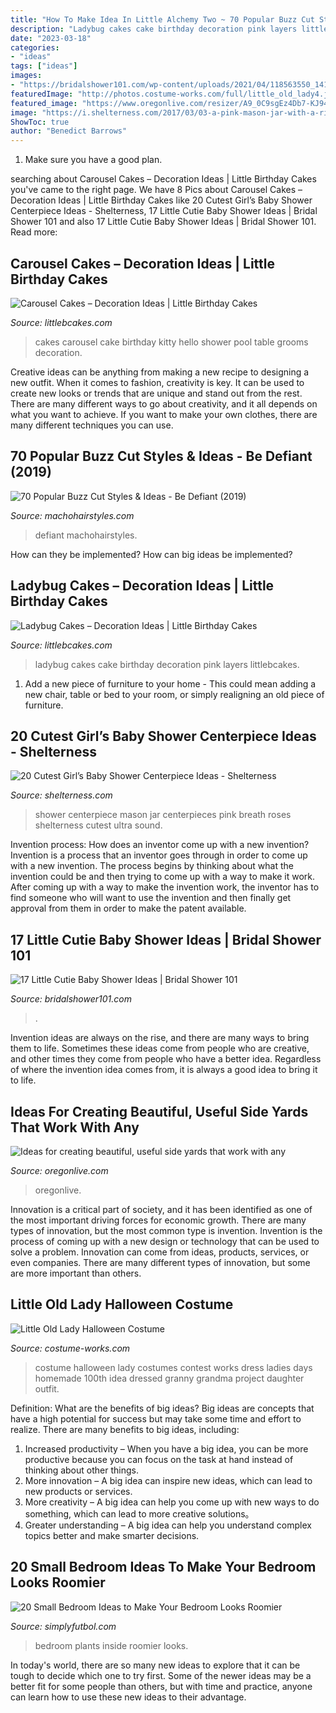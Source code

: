```yaml
---
title: "How To Make Idea In Little Alchemy Two ~ 70 Popular Buzz Cut Styles &amp; Ideas"
description: "Ladybug cakes cake birthday decoration pink layers littlebcakes"
date: "2023-03-18"
categories:
- "ideas"
tags: ["ideas"]
images:
- "https://bridalshower101.com/wp-content/uploads/2021/04/118563550_1418971011631259_6562596356340082769_n-819x1024.jpg"
featuredImage: "http://photos.costume-works.com/full/little_old_lady4.jpg"
featured_image: "https://www.oregonlive.com/resizer/A9_0C9sgEz4Db7-KJ94n-QLPTAk=/1280x0/smart/advancelocal-adapter-image-uploads.s3.amazonaws.com/image.oregonlive.com/home/olive-media/width2048/img/hg_impact/photo/trellispathjpg-47baba832e802107.jpg"
image: "https://i.shelterness.com/2017/03/03-a-pink-mason-jar-with-a-ribbon-bow-and-pink-and-peachy-roses.jpg"
ShowToc: true
author: "Benedict Barrows"
---
```



1. Make sure you have a good plan.

	

		
searching about Carousel Cakes – Decoration Ideas | Little Birthday Cakes you've came to the right page. We have 8 Pics about Carousel Cakes – Decoration Ideas | Little Birthday Cakes like 20 Cutest Girl’s Baby Shower Centerpiece Ideas - Shelterness, 17 Little Cutie Baby Shower Ideas | Bridal Shower 101 and also 17 Little Cutie Baby Shower Ideas | Bridal Shower 101. Read more:
		
    
## Carousel Cakes – Decoration Ideas | Little Birthday Cakes

<img loading=lazy src="http://www.littlebcakes.com/wp-content/uploads/2013/08/Carousel-Birthday-Cakes.jpg" onerror="this.onerror=null;this.src='https://tse3.mm.bing.net/th?id=OIP.KODYFpKAJKwlyHbJ4M_IaQHaLH&amp;pid=15.1';" alt="Carousel Cakes – Decoration Ideas | Little Birthday Cakes">

_Source: littlebcakes.com_

>cakes carousel cake birthday kitty hello shower pool table grooms decoration. 

	

Creative ideas can be anything from making a new recipe to designing a new outfit. When it comes to fashion, creativity is key. It can be used to create new looks or trends that are unique and stand out from the rest. There are many different ways to go about creativity, and it all depends on what you want to achieve. If you want to make your own clothes, there are many different techniques you can use.

    
## 70 Popular Buzz Cut Styles &amp; Ideas - Be Defiant (2019)

<img loading=lazy src="https://machohairstyles.com/wp-content/uploads/2016/05/Buzz-Cut-Styles-35.jpg" onerror="this.onerror=null;this.src='https://tse2.mm.bing.net/th?id=OIP.AQ41Qyic9EylMOg86R-dgQHaHa&amp;pid=15.1';" alt="70 Popular Buzz Cut Styles &amp; Ideas - Be Defiant (2019)">

_Source: machohairstyles.com_

>defiant machohairstyles. 

	

How can they be implemented?
How can big ideas be implemented?

    
## Ladybug Cakes – Decoration Ideas | Little Birthday Cakes

<img loading=lazy src="https://www.littlebcakes.com/wp-content/uploads/2013/08/Ladybug-Cakes-Images.jpg" onerror="this.onerror=null;this.src='https://tse2.mm.bing.net/th?id=OIP.KxybL379qkebiqMLuU7BugHaE8&amp;pid=15.1';" alt="Ladybug Cakes – Decoration Ideas | Little Birthday Cakes">

_Source: littlebcakes.com_

>ladybug cakes cake birthday decoration pink layers littlebcakes. 

	

1. Add a new piece of furniture to your home - This could mean adding a new chair, table or bed to your room, or simply realigning an old piece of furniture.

    
## 20 Cutest Girl’s Baby Shower Centerpiece Ideas - Shelterness

<img loading=lazy src="https://i.shelterness.com/2017/03/03-a-pink-mason-jar-with-a-ribbon-bow-and-pink-and-peachy-roses.jpg" onerror="this.onerror=null;this.src='https://tse2.mm.bing.net/th?id=OIP.dHhiQrxQsj1RJDuk5oW_IAHaLG&amp;pid=15.1';" alt="20 Cutest Girl’s Baby Shower Centerpiece Ideas - Shelterness">

_Source: shelterness.com_

>shower centerpiece mason jar centerpieces pink breath roses shelterness cutest ultra sound. 

	

Invention process: How does an inventor come up with a new invention?
Invention is a process that an inventor goes through in order to come up with a new invention. The process begins by thinking about what the invention could be and then trying to come up with a way to make it work. After coming up with a way to make the invention work, the inventor has to find someone who will want to use the invention and then finally get approval from them in order to make the patent available.

    
## 17 Little Cutie Baby Shower Ideas | Bridal Shower 101

<img loading=lazy src="https://bridalshower101.com/wp-content/uploads/2021/04/118563550_1418971011631259_6562596356340082769_n-819x1024.jpg" onerror="this.onerror=null;this.src='https://tse3.mm.bing.net/th?id=OIP.KnYMTrDgwhR_Z_btn66j2gHaJQ&amp;pid=15.1';" alt="17 Little Cutie Baby Shower Ideas | Bridal Shower 101">

_Source: bridalshower101.com_

>. 

	

Invention ideas are always on the rise, and there are many ways to bring them to life. Sometimes these ideas come from people who are creative, and other times they come from people who have a better idea. Regardless of where the invention idea comes from, it is always a good idea to bring it to life.

    
## Ideas For Creating Beautiful, Useful Side Yards That Work With Any

<img loading=lazy src="https://www.oregonlive.com/resizer/A9_0C9sgEz4Db7-KJ94n-QLPTAk=/1280x0/smart/advancelocal-adapter-image-uploads.s3.amazonaws.com/image.oregonlive.com/home/olive-media/width2048/img/hg_impact/photo/trellispathjpg-47baba832e802107.jpg" onerror="this.onerror=null;this.src='https://tse1.mm.bing.net/th?id=OIP.rMabpweVSpIFCNXLee0iFQHaLX&amp;pid=15.1';" alt="Ideas for creating beautiful, useful side yards that work with any">

_Source: oregonlive.com_

>oregonlive. 

	

Innovation is a critical part of society, and it has been identified as one of the most important driving forces for economic growth. There are many types of innovation, but the most common type is invention. Invention is the process of coming up with a new design or technology that can be used to solve a problem. Innovation can come from ideas, products, services, or even companies. There are many different types of innovation, but some are more important than others.

    
## Little Old Lady Halloween Costume

<img loading=lazy src="http://photos.costume-works.com/full/little_old_lady4.jpg" onerror="this.onerror=null;this.src='https://tse2.mm.bing.net/th?id=OIP.FZitfl1Hx_XRJOQfgZ0A2wHaJ3&amp;pid=15.1';" alt="Little Old Lady Halloween Costume">

_Source: costume-works.com_

>costume halloween lady costumes contest works dress ladies days homemade 100th idea dressed granny grandma project daughter outfit. 

	

Definition: What are the benefits of big ideas?
Big ideas are concepts that have a high potential for success but may take some time and effort to realize. There are many benefits to big ideas, including: 
1. Increased productivity – When you have a big idea, you can be more productive because you can focus on the task at hand instead of thinking about other things. 
2. More innovation – A big idea can inspire new ideas, which can lead to new products or services. 
3. More creativity – A big idea can help you come up with new ways to do something, which can lead to more creative solutions。 
4. Greater understanding – A big idea can help you understand complex topics better and make smarter decisions.

    
## 20 Small Bedroom Ideas To Make Your Bedroom Looks Roomier

<img loading=lazy src="http://simplyfutbol.com/wp-content/uploads/2018/11/word-image-38.jpeg" onerror="this.onerror=null;this.src='https://tse2.mm.bing.net/th?id=OIP.KrZhGDKBeIfxamY39X1ktQHaKM&amp;pid=15.1';" alt="20 Small Bedroom Ideas to Make Your Bedroom Looks Roomier">

_Source: simplyfutbol.com_

>bedroom plants inside roomier looks. 

	

In today's world, there are so many new ideas to explore that it can be tough to decide which one to try first. Some of the newer ideas may be a better fit for some people than others, but with time and practice, anyone can learn how to use these new ideas to their advantage.

